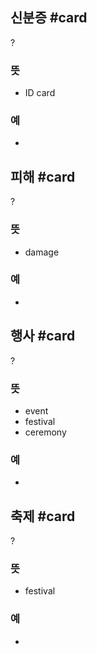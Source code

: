## 신분증 #card
?
### 뜻
- ID card
### 예
-

## 피해 #card
?
### 뜻
- damage
### 예
-

## 행사 #card
?
### 뜻
- event
- festival
- ceremony
### 예
-

## 축제 #card
?
### 뜻
- festival
### 예
-
